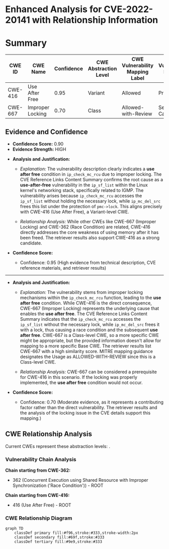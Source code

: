 # Enhanced Analysis for CVE-2022-20141 with Relationship Information

# Summary
| CWE ID | CWE Name | Confidence | CWE Abstraction Level | CWE Vulnerability Mapping Label | CWE-Vulnerability Mapping Notes |
|---|---|---|---|---|---|
| CWE-416 | Use After Free | 0.95 | Variant | Allowed | Primary CWE |
| CWE-667 | Improper Locking | 0.70 | Class | Allowed-with-Review | Secondary Candidate |

## Evidence and Confidence

*   **Confidence Score:** 0.90
*   **Evidence Strength:** HIGH

- **Analysis and Justification:**  
  - *Explanation:* The vulnerability description clearly indicates a **use after free** condition in `ip_check_mc_rcu` due to improper locking. The CVE Reference Links Content Summary confirms the root cause as a **use-after-free** vulnerability in the `ip_sf_list` within the Linux kernel's networking stack, specifically related to IGMP. The vulnerability arises because `ip_check_mc_rcu` accesses the `ip_sf_list` without holding the necessary lock, while `ip_mc_del_src` frees this list under the protection of `pmc->lock`. This aligns precisely with CWE-416 (Use After Free), a Variant-level CWE.

  - *Relationship Analysis:* While other CWEs like CWE-667 (Improper Locking) and CWE-362 (Race Condition) are related, CWE-416 directly addresses the core weakness of using memory after it has been freed. The retriever results also support CWE-416 as a strong candidate.

- **Confidence Score:**  
  - Confidence: 0.95 (High evidence from technical description, CVE reference materials, and retriever results)

---
- **Analysis and Justification:**  
  - *Explanation:* The vulnerability stems from improper locking mechanisms within the `ip_check_mc_rcu` function, leading to the **use after free** condition. While CWE-416 is the direct consequence, CWE-667 (Improper Locking) represents the underlying cause that enables the **use after free**. The CVE Reference Links Content Summary indicates that the `ip_check_mc_rcu` accesses the `ip_sf_list` without the necessary lock, while `ip_mc_del_src` frees it with a lock, thus causing a race condition and the subsequent **use after free**. CWE-667 is a Class-level CWE, so a more specific CWE might be appropriate, but the provided information doesn't allow for mapping to a more specific Base CWE. The retriever results list CWE-667 with a high similarity score. MITRE mapping guidance designates the Usage as ALLOWED-WITH-REVIEW since this is a Class-level CWE.

  - *Relationship Analysis:* CWE-667 can be considered a prerequisite for CWE-416 in this scenario. If the locking was properly implemented, the **use after free** condition would not occur.

- **Confidence Score:**  
  - Confidence: 0.70 (Moderate evidence, as it represents a contributing factor rather than the direct vulnerability. The retriever results and the analysis of the locking issue in the CVE details support this mapping.)


## CWE Relationship Analysis

Current CWEs represent these abstraction levels: .


### Vulnerability Chain Analysis

**Chain starting from CWE-362:**
- 362 (Concurrent Execution using Shared Resource with Improper Synchronization ('Race Condition')) - ROOT


**Chain starting from CWE-416:**
- 416 (Use After Free) - ROOT



### CWE Relationship Diagram

```mermaid
graph TD
    classDef primary fill:#f96,stroke:#333,stroke-width:2px
    classDef secondary fill:#69f,stroke:#333
    classDef tertiary fill:#9e9,stroke:#333
```
